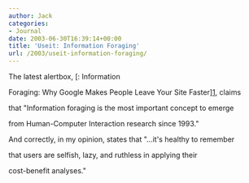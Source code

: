 ```yaml
---
author: Jack
categories:
- Journal
date: 2003-06-30T16:39:14+00:00
title: 'Useit: Information Foraging'
url: /2003/useit-information-foraging/
---
```


The latest alertbox, [: Information
  

  
Foraging: Why Google Makes People Leave Your Site Faster][1], claims
  

  
that "Information foraging is the most important concept to emerge
  

  
from Human-Computer Interaction research since 1993."

And correctly, in my opinion, states that "&#8230;it's healthy to remember
  

  
that users are selfish, lazy, and ruthless in applying their
  

  
cost-benefit analyses."

 [1]: //www.useit.com/alertbox/20030630.html"